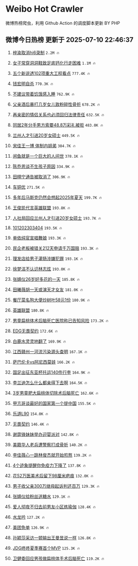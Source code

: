 # Weibo Hot Crawler 



微博热榜爬虫，利用 Github Action 的调度脚本更新 BY PHP 


## 微博今日热榜 更新于 2025-07-10 22:46:37 
1. [梓渝取消hi6录制](https://s.weibo.com/weibo?q=%23%E6%A2%93%E6%B8%9D%E5%8F%96%E6%B6%88hi6%E5%BD%95%E5%88%B6%23&t=31&band_rank=1&Refer=top) `2.2M 🔥` 

1. [女子常穿洞洞鞋致足底钙化行走困难](https://s.weibo.com/weibo?q=%23%E5%A5%B3%E5%AD%90%E5%B8%B8%E7%A9%BF%E6%B4%9E%E6%B4%9E%E9%9E%8B%E8%87%B4%E8%B6%B3%E5%BA%95%E9%92%99%E5%8C%96%E8%A1%8C%E8%B5%B0%E5%9B%B0%E9%9A%BE%23&t=31&band_rank=2&Refer=top) `1.1M 🔥` 

1. [五个新说透102项重大工程看点](https://s.weibo.com/weibo?q=%23%E4%BA%94%E4%B8%AA%E6%96%B0%E8%AF%B4%E9%80%8F102%E9%A1%B9%E9%87%8D%E5%A4%A7%E5%B7%A5%E7%A8%8B%E7%9C%8B%E7%82%B9%23&t=31&band_rank=3&Refer=top) `777.4K 🔥` 

1. [钱宏明自杀](https://s.weibo.com/weibo?q=%E9%92%B1%E5%AE%8F%E6%98%8E%E8%87%AA%E6%9D%80&t=31&band_rank=4&Refer=top) `770.3K 🔥` 

1. [不建议带着饥饿感入睡](https://s.weibo.com/weibo?q=%E4%B8%8D%E5%BB%BA%E8%AE%AE%E5%B8%A6%E7%9D%80%E9%A5%A5%E9%A5%BF%E6%84%9F%E5%85%A5%E7%9D%A1&t=31&band_rank=5&Refer=top) `762.9K 🔥` 

1. [父亲酒后暴打几岁女儿致粉碎性骨折](https://s.weibo.com/weibo?q=%23%E7%88%B6%E4%BA%B2%E9%85%92%E5%90%8E%E6%9A%B4%E6%89%93%E5%87%A0%E5%B2%81%E5%A5%B3%E5%84%BF%E8%87%B4%E7%B2%89%E7%A2%8E%E6%80%A7%E9%AA%A8%E6%8A%98%23&t=31&band_rank=6&Refer=top) `678.2K 🔥` 

1. [再亲密的情侣关系也必须回归法律责任](https://s.weibo.com/weibo?q=%23%E5%86%8D%E4%BA%B2%E5%AF%86%E7%9A%84%E6%83%85%E4%BE%A3%E5%85%B3%E7%B3%BB%E4%B9%9F%E5%BF%85%E9%A1%BB%E5%9B%9E%E5%BD%92%E6%B3%95%E5%BE%8B%E8%B4%A3%E4%BB%BB%23&t=31&band_rank=7&Refer=top) `632.5K 🔥` 

1. [同居2年分手男方索要48.8万彩礼被拒](https://s.weibo.com/weibo?q=%23%E5%90%8C%E5%B1%852%E5%B9%B4%E5%88%86%E6%89%8B%E7%94%B7%E6%96%B9%E7%B4%A2%E8%A6%8148.8%E4%B8%87%E5%BD%A9%E7%A4%BC%E8%A2%AB%E6%8B%92%23&t=31&band_rank=8&Refer=top) `483.0K 🔥` 

1. [兰州人才引进20岁女硕士](https://s.weibo.com/weibo?q=%23%E5%85%B0%E5%B7%9E%E4%BA%BA%E6%89%8D%E5%BC%95%E8%BF%9B20%E5%B2%81%E5%A5%B3%E7%A1%95%E5%A3%AB%23&t=31&band_rank=9&Refer=top) `449.5K 🔥` 

1. [宋佳王一博 体制内姐弟](https://s.weibo.com/weibo?q=%E5%AE%8B%E4%BD%B3%E7%8E%8B%E4%B8%80%E5%8D%9A%20%E4%BD%93%E5%88%B6%E5%86%85%E5%A7%90%E5%BC%9F&t=31&band_rank=10&Refer=top) `384.7K 🔥` 

1. [闲鱼就是一个巨大的人间世](https://s.weibo.com/weibo?q=%E9%97%B2%E9%B1%BC%E5%B0%B1%E6%98%AF%E4%B8%80%E4%B8%AA%E5%B7%A8%E5%A4%A7%E7%9A%84%E4%BA%BA%E9%97%B4%E4%B8%96&t=31&band_rank=11&Refer=top) `378.1K 🔥` 

1. [陈乔恩谈不生孩子原因](https://s.weibo.com/weibo?q=%23%E9%99%88%E4%B9%94%E6%81%A9%E8%B0%88%E4%B8%8D%E7%94%9F%E5%AD%A9%E5%AD%90%E5%8E%9F%E5%9B%A0%23&t=31&band_rank=12&Refer=top) `334.9K 🔥` 

1. [田栩宁通告被取消了](https://s.weibo.com/weibo?q=%23%E7%94%B0%E6%A0%A9%E5%AE%81%E9%80%9A%E5%91%8A%E8%A2%AB%E5%8F%96%E6%B6%88%E4%BA%86%23&t=31&band_rank=13&Refer=top) `306.9K 🔥` 

1. [车铜优](https://s.weibo.com/weibo?q=%E8%BD%A6%E9%93%9C%E4%BC%98&t=31&band_rank=14&Refer=top) `271.5K 🔥` 

1. [多年后马斯克仍然会想起2025年夏天](https://s.weibo.com/weibo?q=%23%E5%A4%9A%E5%B9%B4%E5%90%8E%E9%A9%AC%E6%96%AF%E5%85%8B%E4%BB%8D%E7%84%B6%E4%BC%9A%E6%83%B3%E8%B5%B72025%E5%B9%B4%E5%A4%8F%E5%A4%A9%23&t=31&band_rank=15&Refer=top) `199.7K 🔥` 

1. [王俊凯代言英雄联盟](https://s.weibo.com/weibo?q=%E7%8E%8B%E4%BF%8A%E5%87%AF%E4%BB%A3%E8%A8%80%E8%8B%B1%E9%9B%84%E8%81%94%E7%9B%9F&t=31&band_rank=16&Refer=top) `193.8K 🔥` 

1. [人社局回应兰州人才引进20岁女硕士](https://s.weibo.com/weibo?q=%23%E4%BA%BA%E7%A4%BE%E5%B1%80%E5%9B%9E%E5%BA%94%E5%85%B0%E5%B7%9E%E4%BA%BA%E6%89%8D%E5%BC%95%E8%BF%9B20%E5%B2%81%E5%A5%B3%E7%A1%95%E5%A3%AB%23&t=31&band_rank=17&Refer=top) `193.7K 🔥` 

1. [101202303404](https://s.weibo.com/weibo?q=101202303404&t=31&band_rank=18&Refer=top) `193.5K 🔥` 

1. [单依纯官宣唱舞娘](https://s.weibo.com/weibo?q=%23%E5%8D%95%E4%BE%9D%E7%BA%AF%E5%AE%98%E5%AE%A3%E5%94%B1%E8%88%9E%E5%A8%98%23&t=31&band_rank=19&Refer=top) `193.3K 🔥` 

1. [民企老板被错关212天申请千万国赔](https://s.weibo.com/weibo?q=%23%E6%B0%91%E4%BC%81%E8%80%81%E6%9D%BF%E8%A2%AB%E9%94%99%E5%85%B3212%E5%A4%A9%E7%94%B3%E8%AF%B7%E5%8D%83%E4%B8%87%E5%9B%BD%E8%B5%94%23&t=31&band_rank=20&Refer=top) `193.3K 🔥` 

1. [理发店给男子灌肠涉嫌犯罪](https://s.weibo.com/weibo?q=%23%E7%90%86%E5%8F%91%E5%BA%97%E7%BB%99%E7%94%B7%E5%AD%90%E7%81%8C%E8%82%A0%E6%B6%89%E5%AB%8C%E7%8A%AF%E7%BD%AA%23&t=31&band_rank=21&Refer=top) `193.1K 🔥` 

1. [徐梦洁不认识林志炫](https://s.weibo.com/weibo?q=%E5%BE%90%E6%A2%A6%E6%B4%81%E4%B8%8D%E8%AE%A4%E8%AF%86%E6%9E%97%E5%BF%97%E7%82%AB&t=31&band_rank=22&Refer=top) `193.0K 🔥` 

1. [张婧仪26岁好多花的一天](https://s.weibo.com/weibo?q=%23%E5%BC%A0%E5%A9%A7%E4%BB%AA26%E5%B2%81%E5%A5%BD%E5%A4%9A%E8%8A%B1%E7%9A%84%E4%B8%80%E5%A4%A9%23&t=31&band_rank=23&Refer=top) `185.8K 🔥` 

1. [田曦薇胡一天或演天才女友](https://s.weibo.com/weibo?q=%23%E7%94%B0%E6%9B%A6%E8%96%87%E8%83%A1%E4%B8%80%E5%A4%A9%E6%88%96%E6%BC%94%E5%A4%A9%E6%89%8D%E5%A5%B3%E5%8F%8B%23&t=31&band_rank=24&Refer=top) `181.0K 🔥` 

1. [餐厅菜名狗大便炒树叶58元1份](https://s.weibo.com/weibo?q=%23%E9%A4%90%E5%8E%85%E8%8F%9C%E5%90%8D%E7%8B%97%E5%A4%A7%E4%BE%BF%E7%82%92%E6%A0%91%E5%8F%B658%E5%85%831%E4%BB%BD%23&t=31&band_rank=25&Refer=top) `180.9K 🔥` 

1. [英雄联盟](https://s.weibo.com/weibo?q=%E8%8B%B1%E9%9B%84%E8%81%94%E7%9B%9F&t=31&band_rank=26&Refer=top) `180.8K 🔥` 

1. [男童扁桃体术后脑死亡医院称已告知风险](https://s.weibo.com/weibo?q=%23%E7%94%B7%E7%AB%A5%E6%89%81%E6%A1%83%E4%BD%93%E6%9C%AF%E5%90%8E%E8%84%91%E6%AD%BB%E4%BA%A1%E5%8C%BB%E9%99%A2%E7%A7%B0%E5%B7%B2%E5%91%8A%E7%9F%A5%E9%A3%8E%E9%99%A9%23&t=31&band_rank=27&Refer=top) `173.2K 🔥` 

1. [EDG无畏契约](https://s.weibo.com/weibo?q=EDG%E6%97%A0%E7%95%8F%E5%A5%91%E7%BA%A6&t=31&band_rank=28&Refer=top) `172.6K 🔥` 

1. [白鹿水灵灵地翻了](https://s.weibo.com/weibo?q=%E7%99%BD%E9%B9%BF%E6%B0%B4%E7%81%B5%E7%81%B5%E5%9C%B0%E7%BF%BB%E4%BA%86&t=31&band_rank=29&Refer=top) `169.9K 🔥` 

1. [江西赣州一河流污染源头查明](https://s.weibo.com/weibo?q=%23%E6%B1%9F%E8%A5%BF%E8%B5%A3%E5%B7%9E%E4%B8%80%E6%B2%B3%E6%B5%81%E6%B1%A1%E6%9F%93%E6%BA%90%E5%A4%B4%E6%9F%A5%E6%98%8E%23&t=31&band_rank=30&Refer=top) `167.1K 🔥` 

1. [萨巴伦卡vs阿尼西莫娃](https://s.weibo.com/weibo?q=%E8%90%A8%E5%B7%B4%E4%BC%A6%E5%8D%A1vs%E9%98%BF%E5%B0%BC%E8%A5%BF%E8%8E%AB%E5%A8%83&t=31&band_rank=31&Refer=top) `166.2K 🔥` 

1. [国足出征东亚杯托运140件行李](https://s.weibo.com/weibo?q=%23%E5%9B%BD%E8%B6%B3%E5%87%BA%E5%BE%81%E4%B8%9C%E4%BA%9A%E6%9D%AF%E6%89%98%E8%BF%90140%E4%BB%B6%E8%A1%8C%E6%9D%8E%23&t=31&band_rank=32&Refer=top) `164.9K 🔥` 

1. [李兰迪怎么什么都亲得下去啊](https://s.weibo.com/weibo?q=%E6%9D%8E%E5%85%B0%E8%BF%AA%E6%80%8E%E4%B9%88%E4%BB%80%E4%B9%88%E9%83%BD%E4%BA%B2%E5%BE%97%E4%B8%8B%E5%8E%BB%E5%95%8A&t=31&band_rank=33&Refer=top) `164.5K 🔥` 

1. [3岁男童肥大扁桃体切除术后脑死亡](https://s.weibo.com/weibo?q=%233%E5%B2%81%E7%94%B7%E7%AB%A5%E8%82%A5%E5%A4%A7%E6%89%81%E6%A1%83%E4%BD%93%E5%88%87%E9%99%A4%E6%9C%AF%E5%90%8E%E8%84%91%E6%AD%BB%E4%BA%A1%23&t=31&band_rank=34&Refer=top) `162.6K 🔥` 

1. [甲亢哥谈最好的国家第一个提中国](https://s.weibo.com/weibo?q=%23%E7%94%B2%E4%BA%A2%E5%93%A5%E8%B0%88%E6%9C%80%E5%A5%BD%E7%9A%84%E5%9B%BD%E5%AE%B6%E7%AC%AC%E4%B8%80%E4%B8%AA%E6%8F%90%E4%B8%AD%E5%9B%BD%23&t=31&band_rank=35&Refer=top) `155.5K 🔥` 

1. [乐道L90](https://s.weibo.com/weibo?q=%E4%B9%90%E9%81%93L90&t=31&band_rank=36&Refer=top) `154.0K 🔥` 

1. [无畏契约](https://s.weibo.com/weibo?q=%E6%97%A0%E7%95%8F%E5%A5%91%E7%BA%A6&t=31&band_rank=37&Refer=top) `146.4K 🔥` 

1. [谢霆锋妹妹举办迎婴派对](https://s.weibo.com/weibo?q=%23%E8%B0%A2%E9%9C%86%E9%94%8B%E5%A6%B9%E5%A6%B9%E4%B8%BE%E5%8A%9E%E8%BF%8E%E5%A9%B4%E6%B4%BE%E5%AF%B9%23&t=31&band_rank=38&Refer=top) `142.8K 🔥` 

1. [美籍华人老兵遭警察打成骨折](https://s.weibo.com/weibo?q=%E7%BE%8E%E7%B1%8D%E5%8D%8E%E4%BA%BA%E8%80%81%E5%85%B5%E9%81%AD%E8%AD%A6%E5%AF%9F%E6%89%93%E6%88%90%E9%AA%A8%E6%8A%98&t=31&band_rank=39&Refer=top) `140.2K 🔥` 

1. [李佳薇心一跳林俊杰就开始煎熬](https://s.weibo.com/weibo?q=%E6%9D%8E%E4%BD%B3%E8%96%87%E5%BF%83%E4%B8%80%E8%B7%B3%E6%9E%97%E4%BF%8A%E6%9D%B0%E5%B0%B1%E5%BC%80%E5%A7%8B%E7%85%8E%E7%86%AC&t=31&band_rank=40&Refer=top) `139.2K 🔥` 

1. [4个迹象提醒你免疫力下降了](https://s.weibo.com/weibo?q=%234%E4%B8%AA%E8%BF%B9%E8%B1%A1%E6%8F%90%E9%86%92%E4%BD%A0%E5%85%8D%E7%96%AB%E5%8A%9B%E4%B8%8B%E9%99%8D%E4%BA%86%23&t=31&band_rank=41&Refer=top) `137.8K 🔥` 

1. [花52万医美术后留下98厘米疤痕](https://s.weibo.com/weibo?q=%23%E8%8A%B152%E4%B8%87%E5%8C%BB%E7%BE%8E%E6%9C%AF%E5%90%8E%E7%95%99%E4%B8%8B98%E5%8E%98%E7%B1%B3%E7%96%A4%E7%97%95%23&t=31&band_rank=42&Refer=top) `132.0K 🔥` 

1. [男子收父亲300万继母起诉判还百万](https://s.weibo.com/weibo?q=%23%E7%94%B7%E5%AD%90%E6%94%B6%E7%88%B6%E4%BA%B2300%E4%B8%87%E7%BB%A7%E6%AF%8D%E8%B5%B7%E8%AF%89%E5%88%A4%E8%BF%98%E7%99%BE%E4%B8%87%23&t=31&band_rank=43&Refer=top) `129.3K 🔥` 

1. [张婧仪给粉丝送糖水](https://s.weibo.com/weibo?q=%23%E5%BC%A0%E5%A9%A7%E4%BB%AA%E7%BB%99%E7%B2%89%E4%B8%9D%E9%80%81%E7%B3%96%E6%B0%B4%23&t=31&band_rank=44&Refer=top) `129.1K 🔥` 

1. [爱人彻夜不归去前男友小区练瑜伽](https://s.weibo.com/weibo?q=%23%E7%88%B1%E4%BA%BA%E5%BD%BB%E5%A4%9C%E4%B8%8D%E5%BD%92%E5%8E%BB%E5%89%8D%E7%94%B7%E5%8F%8B%E5%B0%8F%E5%8C%BA%E7%BB%83%E7%91%9C%E4%BC%BD%23&t=31&band_rank=45&Refer=top) `128.4K 🔥` 

1. [水龙吟](https://s.weibo.com/weibo?q=%E6%B0%B4%E9%BE%99%E5%90%9F&t=31&band_rank=46&Refer=top) `127.2K 🔥` 

1. [美团免单](https://s.weibo.com/weibo?q=%E7%BE%8E%E5%9B%A2%E5%85%8D%E5%8D%95&t=31&band_rank=47&Refer=top) `126.9K 🔥` 

1. [孙颖莎采访一顿输出王曼昱说一样](https://s.weibo.com/weibo?q=%23%E5%AD%99%E9%A2%96%E8%8E%8E%E9%87%87%E8%AE%BF%E4%B8%80%E9%A1%BF%E8%BE%93%E5%87%BA%E7%8E%8B%E6%9B%BC%E6%98%B1%E8%AF%B4%E4%B8%80%E6%A0%B7%23&t=31&band_rank=48&Refer=top) `126.8K 🔥` 

1. [JDG咚咚夏季赛首个MVP](https://s.weibo.com/weibo?q=%23JDG%E5%92%9A%E5%92%9A%E5%A4%8F%E5%AD%A3%E8%B5%9B%E9%A6%96%E4%B8%AAMVP%23&t=31&band_rank=49&Refer=top) `125.3K 🔥` 

1. [卫健委回应男孩做扁桃体手术后脑死亡](https://s.weibo.com/weibo?q=%23%E5%8D%AB%E5%81%A5%E5%A7%94%E5%9B%9E%E5%BA%94%E7%94%B7%E5%AD%A9%E5%81%9A%E6%89%81%E6%A1%83%E4%BD%93%E6%89%8B%E6%9C%AF%E5%90%8E%E8%84%91%E6%AD%BB%E4%BA%A1%23&t=31&band_rank=50&Refer=top) `119.2K 🔥` 

